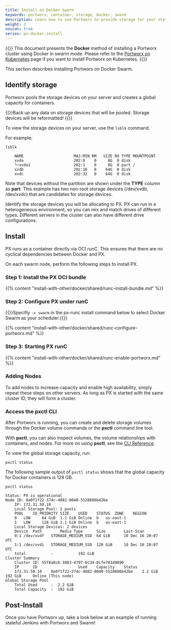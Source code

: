 ```yaml
---
title: Install on Docker Swarm
keywords: portworx, container, storage, Docker, swarm
description: Learn how to use Portworx to provide storage for your stateful services running on Docker Swarm.
weight: 2
noicon: true
series: px-docker-install
---
```


{{<info>}}
This document presents the **Docker** method of installing a Portworx cluster using Docker in swarm mode. Please refer to the [Portworx on Kubernetes](/portworx-install-with-kubernetes/) page if you want to install Portworx on Kubernetes.
{{</info>}}

This section describes installing Portworx on Docker Swarm.

## Identify storage

Portworx pools the storage devices on your server and creates a global capacity for containers.

{{<info>}}Back up any data on storage devices that will be pooled. Storage devices will be reformatted!
{{</info>}}

To view the storage devices on your server, use the `lsblk` command.

For example:

```text
lsblk
```

```output
    NAME                      MAJ:MIN RM   SIZE RO TYPE MOUNTPOINT
    xvda                      202:0    0     8G  0 disk
    └─xvda1                   202:1    0     8G  0 part /
    xvdb                      202:16   0    64G  0 disk
    xvdc                      202:32   0    64G  0 disk
```

Note that devices without the partition are shown under the **TYPE** column as **part**. This example has two non-root storage devices \(/dev/xvdb, /dev/xvdc\) that are candidates for storage devices.

Identify the storage devices you will be allocating to PX. PX can run in a heterogeneous environment, so you can mix and match drives of different types. Different servers in the cluster can also have different drive configurations.

## Install

PX runs as a container directly via OCI runC. This ensures that there are no cyclical dependencies between Docker and PX.

On each swarm node, perform the following steps to install PX.

### Step 1: Install the PX OCI bundle

{{% content "install-with-other/docker/shared/runc-install-bundle.md" %}}

### Step 2: Configure PX under runC

{{<info>}}Specifiy `-x swarm` in the px-runc install command below to select Docker Swarm as your scheduler.{{</info>}}

{{% content "install-with-other/docker/shared/runc-configure-portworx.md" %}}

### Step 3: Starting PX runC

{{% content "install-with-other/docker/shared/runc-enable-portworx.md" %}}


### Adding Nodes

To add nodes to increase capacity and enable high availability, simply repeat these steps on other servers. As long as PX is started with the same cluster ID, they will form a cluster.

### Access the pxctl CLI

After Portworx is running, you can create and delete storage volumes through the Docker volume commands or the **pxctl** command line tool.

With **pxctl**, you can also inspect volumes, the volume relationships with containers, and nodes. For more on using **pxctl**, see the [CLI Reference](/reference/cli).

To view the global storage capacity, run:

```text
pxctl status
```

The following sample output of `pxctl status` shows that the global capacity for Docker containers is 128 GB.

```text
pxctl status
```

```output
Status: PX is operational
Node ID: 0a0f1f22-374c-4082-8040-5528686b42be
	IP: 172.31.50.10
 	Local Storage Pool: 2 pools
	POOL	IO_PRIORITY	SIZE	USED	STATUS	ZONE	REGION
	0	LOW		64 GiB	1.1 GiB	Online	b	us-east-1
	1	LOW		128 GiB	1.1 GiB	Online	b	us-east-1
	Local Storage Devices: 2 devices
	Device	Path		Media Type		Size		Last-Scan
	0:1	/dev/xvdf	STORAGE_MEDIUM_SSD	64 GiB		10 Dec 16 20:07 UTC
	1:1	/dev/xvdi	STORAGE_MEDIUM_SSD	128 GiB		10 Dec 16 20:07 UTC
	total			-			192 GiB
Cluster Summary
	Cluster ID: 55f8a8c6-3883-4797-8c34-0cfe783d9890
	IP		ID					Used	Capacity	Status
	172.31.50.10	0a0f1f22-374c-4082-8040-5528686b42be	2.2 GiB	192 GiB		Online (This node)
Global Storage Pool
	Total Used    	:  2.2 GiB
	Total Capacity	:  192 GiB
```

## Post-Install

Once you have Portworx up, take a look below at an example of running stateful Jenkins with Portworx and Swarm!
